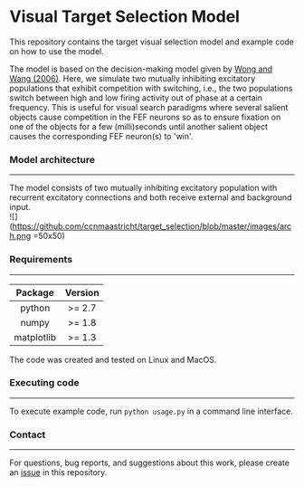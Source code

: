 # Visual Target Selection Model

This repository contains the target visual selection model and example code on how to use the model.

The model is based on the decision-making model given by [Wong and Wang (2006)](http://www.jneurosci.org/cgi/doi/10.1523/JNEUROSCI.3733-05.2006). Here, we simulate two mutually inhibiting excitatory populations that exhibit competition with switching, i.e., the two populations switch between high and low firing activity out of phase at a certain frequency. This is useful for visual search paradigms where several salient objects cause competition in the FEF neurons so as to ensure fixation on one of the objects for a few (milli)seconds until another salient object causes the corresponding FEF neuron(s) to 'win'. 

### Model architecture
---
The model consists of two mutually inhibiting excitatory population with recurrent excitatory connections and both receive external and background input.  
![](https://github.com/ccnmaastricht/target_selection/blob/master/images/arch.png =50x50)

### Requirements
---
| Package       | Version       | 
|:-------------:|:-------------:| 
| python        | >= 2.7        |
| numpy         | >= 1.8        |
| matplotlib    | >= 1.3        |

The code was created and tested on Linux and MacOS. 

### Executing code
---
To execute example code, run `python usage.py` in a command line interface. 

### Contact
---
For questions, bug reports, and suggestions about this work, please create an [issue](https://github.com/ccnmaastricht/target_selection/issues) in this repository.

